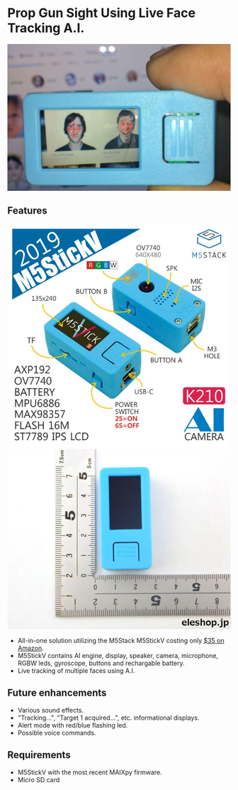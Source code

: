 # Prop Gun Sight Using Live Face Tracking A.I.


![image](m5stickv.jpg)

## Features

![image](m5stickv2.jpg) ![image](m5stickv3.jpg)


* All-in-one solution utilizing the M5Stack M5StickV costing only [$35 on Amazon](https://www.amazon.com/Dual-core-M5Stick-V-OmniVision-Microphone-Recognition/dp/B07TXNXC3P/).
* M5StickV contains AI engine, display, speaker, camera, microphone, RGBW leds, gyroscope, buttons and rechargable battery.
* Live tracking of multiple faces using A.I.

## Future enhancements

* Various sound effects.
* "Tracking...", "Target 1 acquired...", etc. informational displays.
* Alert mode with red/blue flashing led.
* Possible voice commands.


## Requirements

* M5StickV with the most recent MAIXpy firmware.
* Micro SD card
